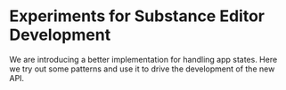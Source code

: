 # Experiments for Substance Editor Development

We are introducing a better implementation for handling app states.
Here we try out some patterns and use it to drive the development of the new API.